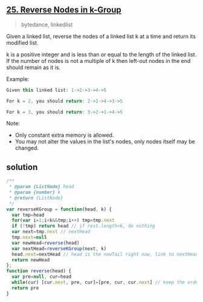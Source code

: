 ## [25. Reverse Nodes in k-Group](https://leetcode.com/problems/reverse-nodes-in-k-group/)
> bytedance, linkedlist

Given a linked list, reverse the nodes of a linked list k at a time and return its modified list.

k is a positive integer and is less than or equal to the length of the linked list. If the number of nodes is not a multiple of k then left-out nodes in the end should remain as it is.

Example:
```js
Given this linked list: 1->2->3->4->5

For k = 2, you should return: 2->1->4->3->5

For k = 3, you should return: 3->2->1->4->5
```
Note:

- Only constant extra memory is allowed.
- You may not alter the values in the list's nodes, only nodes itself may be changed.

## solution

```js
/**
 * @param {ListNode} head
 * @param {number} k
 * @return {ListNode}
 */
var reverseKGroup = function(head, k) {
  var tmp=head
  for(var i=1;i<k&&tmp;i++) tmp=tmp.next
  if (!tmp) return head // if rest.length<k, do nothing
  var next=tmp.next // nextHead
  tmp.next=null
  var newHead=reverse(head)
  var nextHead=reverseKGroup(next, k)
  head.next=nextHead // head is the newTail right now, link to nextHead
  return newHead
};
function reverse(head) {
  var pre=null, cur=head
  while(cur) [cur.next, pre, cur]=[pre, cur, cur.next] // keep the order
  return pre
}
```
